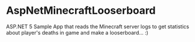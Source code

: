 # AspNetMinecraftLooserboard
ASP.NET 5 Sample App that reads the Minecraft server logs to get statistics about player's deaths in game and make a looserboard... :)
